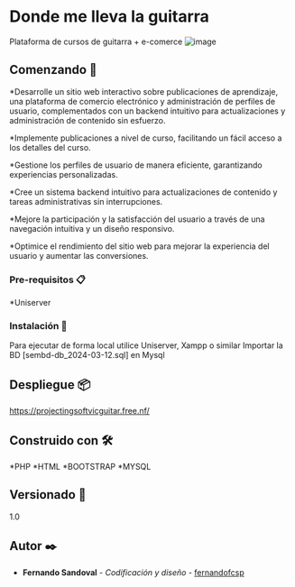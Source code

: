 
# Donde me lleva la guitarra
Plataforma de cursos de guitarra + e-comerce
![image](https://github.com/Fernandofcsp/guitarPage/assets/73980852/3b3df2ae-0f90-4fc5-8db1-00259a1f2f6f)

## Comenzando 🚀
*Desarrolle un sitio web interactivo sobre publicaciones de aprendizaje, una plataforma de comercio electrónico y administración de perfiles de usuario, complementados con un backend intuitivo para actualizaciones y administración de contenido sin esfuerzo.

*Implemente publicaciones a nivel de curso, facilitando un fácil acceso a los detalles del curso.

*Gestione los perfiles de usuario de manera eficiente, garantizando experiencias personalizadas.

*Cree un sistema backend intuitivo para actualizaciones de contenido y tareas administrativas sin interrupciones.

*Mejore la participación y la satisfacción del usuario a través de una navegación intuitiva y un diseño responsivo.

*Optimice el rendimiento del sitio web para mejorar la experiencia del usuario y aumentar las conversiones.

### Pre-requisitos 📋
*Uniserver

### Instalación 🔧
Para ejecutar de forma local utilice Uniserver, Xampp o similar 
Importar la BD [sembd-db_2024-03-12.sql] en Mysql

## Despliegue 📦
https://projectingsoftvicguitar.free.nf/

## Construido con 🛠️
*PHP
*HTML
*BOOTSTRAP
*MYSQL

## Versionado 📌
1.0

## Autor ✒️
* **Fernando Sandoval** - *Codificación y diseño* - [fernandofcsp](https://github.com/fernandofcsp)



